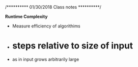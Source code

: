 /**********
01/30/2018
Class notes
**********/

**Runtime Complexity**

- Measure efficiency of algorithims 
- # steps relative to size of input 
- as in input grows arbitrarily large